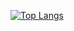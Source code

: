 [![Top Langs](https://github-readme-stats.vercel.app/api/top-langs/?username=bonkmaykrq&layout=compact&show_icons=true&bg_color=30,e96443,904e95&title_color=fff&text_color=fff)](https://github.com/anuraghazra/github-readme-stats)
